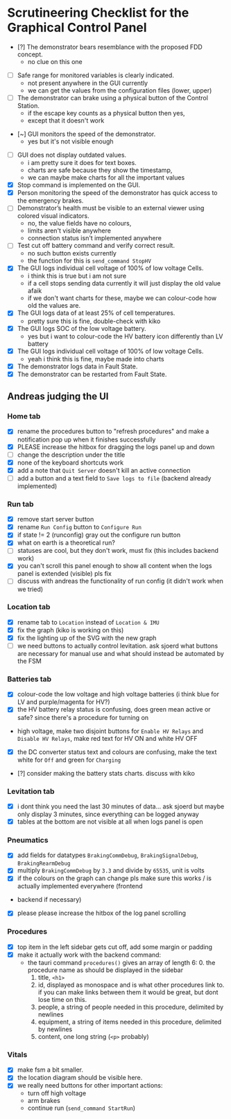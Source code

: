 # Scrutineering Checklist for the Graphical Control Panel

- [?] The demonstrator bears resemblance with the proposed FDD concept.
    - no clue on this one
- [ ] Safe range for monitored variables is clearly indicated.
    - not present anywhere in the GUI currently
    - we can get the values from the configuration files (lower, upper)
- [ ] The demonstrator can brake using a physical button of the Control Station.
    - if the escape key counts as a physical button then yes,
    - except that it doesn't work
- [~] GUI monitors the speed of the demonstrator.
    - yes but it's not visible enough
- [ ] GUI does not display outdated values.
    - i am pretty sure it does for text boxes.
    - charts are safe because they  show the timestamp,
    - we can maybe make charts for all the important values
- [X] Stop command is implemented on the GUI.
- [X] Person monitoring the speed of the demonstrator has quick access to the emergency brakes.
- [ ] Demonstrator’s health must be visible to an external viewer using colored visual indicators.
    - no, the value fields have no colours,
    - limits aren't visible anywhere
    - connection status isn't implemented anywhere
- [ ] Test cut off battery command and verify correct result.
    - no such button exists currently
    - the function for this is `send_command StopHV` 
- [X] The GUI logs individual cell voltage of 100% of low voltage Cells.
    - i think this is true but i am not sure
    - if a cell stops sending data currently it will just display the old value afaik
    - if we don't want charts for these, maybe we can colour-code how old the values are.
- [X] The GUI logs data of at least 25% of cell temperatures.
    - pretty sure this is fine, double-check with kiko
- [X] The GUI logs SOC of the low voltage battery.
    - yes but i want to colour-code the HV battery icon differently than LV battery
- [X] The GUI logs individual cell voltage of 100% of low voltage Cells.
    - yeah i think this is fine, maybe made into charts
- [X] The demonstrator logs data in Fault State.
- [X] The demonstrator can be restarted from Fault State.

## Andreas judging the UI 

### Home tab
- [x] rename the procedures button to "refresh procedures" and make a notification pop up when it finishes successfully
- [x] PLEASE increase the hitbox for dragging the logs panel up and down
- [ ] change the description under the title
- [x] none of the keyboard shortcuts work
- [x] add a note that `Quit Server` doesn't kill an active connection
- [ ] add a button and a text field to `Save logs to file` (backend already implemented)

### Run tab
- [x] remove start server button
- [x] rename `Run Config` button to `Configure Run`
- [x] if state != 2 (runconfig) gray out the configure run button
- [x] what on earth is a theoretical run?
- [ ] statuses are cool, but they don't work, must fix (this includes backend work)
- [x] you can't scroll this panel enough to show all content when the logs panel is extended (visible) pls fix 
- [ ] discuss with andreas the functionality of run config (it didn't work when we tried)

### Location tab
- [x] rename tab to `Location` instead of `Location & IMU`
- [x] fix the graph (kiko is working on this)
- [x] fix the lighting up of the SVG with the new graph
- [ ] we need buttons to actually control levitation. ask sjoerd what buttons are necessary for manual use and what should instead be automated by the FSM

### Batteries tab
- [x] colour-code the low voltage and high voltage batteries (i think blue for LV and purple/magenta for HV?)
- [x] the HV battery relay status is confusing, does green mean active or safe? since there's a procedure for 
  turning on 
- high voltage, make two disjoint buttons for `Enable HV Relays` and `Disable HV Relays`, make red text for HV ON and white HV OFF
- [x] the DC converter status text and colours are confusing, make the text white for `Off` and green for `Charging`
- [?] consider making the battery stats charts. discuss with kiko

### Levitation tab 
- [x] i dont think you need the last 30 minutes of data... ask sjoerd but maybe only display 3 minutes, since 
  everything can be logged anyway
- [x] tables at the bottom are not visible at all when logs panel is open

### Pneumatics
- [x] add fields for datatypes `BrakingCommDebug`, `BrakingSignalDebug`, `BrakingRearmDebug`
- [x] multiply `BrakingCommDebug` by `3.3` and divide by `65535`, unit is volts
- [x] if the colours on the graph can change pls make sure this works / is actually implemented everywhere (frontend 
+ backend if necessary)
- [x] please please increase the hitbox of the log panel scrolling

### Procedures
- [x] top item in the left sidebar gets cut off, add some margin or padding
- [x] make it actually work with the backend command:
    - the tauri command `procedures()` gives an array of length 6:
        0. the procedure name as should be displayed in the sidebar
        1. title, `<h1>`
        2. id, displayed as monospace and is what other procedures link to. if you can make links between them it would be great, but dont lose time on this.
        3. people, a string of people needed in this procedure, delimited by newlines
        4. equipment, a string of items needed in this procedure, delimited by newlines
        5. content, one long string (`<p>` probably)
    
### Vitals
- [x] make fsm a bit smaller.
- [x] the location diagram should be visible here.
- [x] we really need buttons for other important actions:
    - turn off high voltage
    - arm brakes
    - continue run (`send_command StartRun`)


